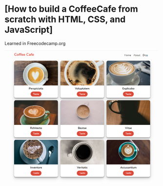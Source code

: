 # [How to build a CoffeeCafe from scratch with HTML, CSS, and JavaScript]

Learned in Freecodecamp.org

![](images/coffeecafe.PNG)
